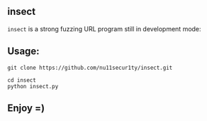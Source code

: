 ## insect
`insect` is a strong fuzzing URL program still in development mode:

## Usage:
```
git clone https://github.com/nu11secur1ty/insect.git

cd insect
python insect.py
```

## Enjoy =)
